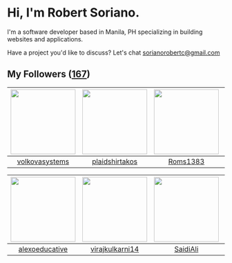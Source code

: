 # Hi, I'm Robert Soriano.
I'm a software developer based in Manila, PH specializing in building websites and applications.

Have a project you'd like to discuss?
Let's chat <a href="mailto:=sorianorobertc@gmail.com?Subject=Hello" target="_top">sorianorobertc@gmail.com</a>

## My Followers ([167](https://github.com/sorxrob?tab=followers))

| <img src="https://avatars1.githubusercontent.com/u/1379799?v=4" width="150" height="150" /> | <img src="https://avatars2.githubusercontent.com/u/30076100?v=4" width="150" height="150" /> | <img src="https://avatars2.githubusercontent.com/u/21016014?v=4" width="150" height="150" /> | <img src="https://avatars3.githubusercontent.com/u/7845870?v=4" width="150" height="150" /> |
| :-----------------------------------------------------------------------------------------: | :------------------------------------------------------------------------------------------: | :------------------------------------------------------------------------------------------: | :-----------------------------------------------------------------------------------------: |
|                     [volkovasystems](https://github.com/volkovasystems)                     |                      [plaidshirtakos](https://github.com/plaidshirtakos)                     |                            [Roms1383](https://github.com/Roms1383)                           |                        [godhand1607](https://github.com/godhand1607)                        |

| <img src="https://avatars0.githubusercontent.com/u/48366096?v=4" width="150" height="150" /> | <img src="https://avatars1.githubusercontent.com/u/1186610?v=4" width="150" height="150" /> | <img src="https://avatars3.githubusercontent.com/u/54436062?v=4" width="150" height="150" /> | <img src="https://avatars2.githubusercontent.com/u/39162696?v=4" width="150" height="150" /> |
| :------------------------------------------------------------------------------------------: | :-----------------------------------------------------------------------------------------: | :------------------------------------------------------------------------------------------: | :------------------------------------------------------------------------------------------: |
|                      [alexoeducative](https://github.com/alexoeducative)                     |                    [virajkulkarni14](https://github.com/virajkulkarni14)                    |                            [SaidiAli](https://github.com/SaidiAli)                           |                              [kiervz](https://github.com/kiervz)                             |